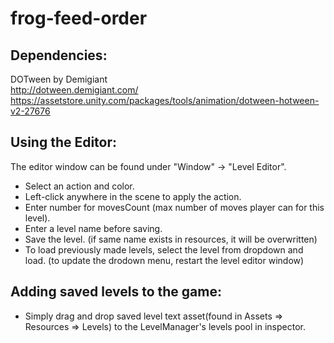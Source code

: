# frog-feed-order

## Dependencies:
DOTween by Demigiant  
http://dotween.demigiant.com/  
https://assetstore.unity.com/packages/tools/animation/dotween-hotween-v2-27676

## Using the Editor:
The editor window can be found under "Window" -> "Level Editor".
- Select an action and color.
- Left-click anywhere in the scene to apply the action.
- Enter number for movesCount (max number of moves player can for this level).
- Enter a level name before saving.
- Save the level. (if same name exists in resources, it will be overwritten)
- To load previously made levels, select the level from dropdown and load. (to update the drodown menu, restart the level editor window)

## Adding saved levels to the game:
- Simply drag and drop saved level text asset(found in Assets => Resources => Levels) to the LevelManager's levels pool in inspector.
